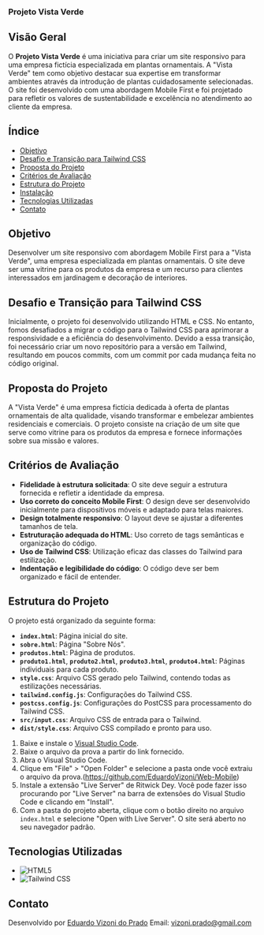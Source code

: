 ### Projeto Vista Verde

## Visão Geral

O **Projeto Vista Verde** é uma iniciativa para criar um site responsivo para uma empresa fictícia especializada em plantas ornamentais. A "Vista Verde" tem como objetivo destacar sua expertise em transformar ambientes através da introdução de plantas cuidadosamente selecionadas. O site foi desenvolvido com uma abordagem Mobile First e foi projetado para refletir os valores de sustentabilidade e excelência no atendimento ao cliente da empresa.

## Índice

- [Objetivo](#objetivo)
- [Desafio e Transição para Tailwind CSS](#desafio-e-transicao-para-tailwind-css)
- [Proposta do Projeto](#proposta-do-projeto)
- [Critérios de Avaliação](#critérios-de-avaliação)
- [Estrutura do Projeto](#estrutura-do-projeto)
- [Instalação](#instalação)
- [Tecnologias Utilizadas](#tecnologias-utilizadas)
- [Contato](#contato)

## Objetivo

Desenvolver um site responsivo com abordagem Mobile First para a "Vista Verde", uma empresa especializada em plantas ornamentais. O site deve ser uma vitrine para os produtos da empresa e um recurso para clientes interessados em jardinagem e decoração de interiores.

## Desafio e Transição para Tailwind CSS

Inicialmente, o projeto foi desenvolvido utilizando HTML e CSS. No entanto, fomos desafiados a migrar o código para o Tailwind CSS para aprimorar a responsividade e a eficiência do desenvolvimento. Devido a essa transição, foi necessário criar um novo repositório para a versão em Tailwind, resultando em poucos commits, com um commit por cada mudança feita no código original.

## Proposta do Projeto

A "Vista Verde" é uma empresa fictícia dedicada à oferta de plantas ornamentais de alta qualidade, visando transformar e embelezar ambientes residenciais e comerciais. O projeto consiste na criação de um site que serve como vitrine para os produtos da empresa e fornece informações sobre sua missão e valores.

## Critérios de Avaliação

- **Fidelidade à estrutura solicitada**: O site deve seguir a estrutura fornecida e refletir a identidade da empresa.
- **Uso correto do conceito Mobile First**: O design deve ser desenvolvido inicialmente para dispositivos móveis e adaptado para telas maiores.
- **Design totalmente responsivo**: O layout deve se ajustar a diferentes tamanhos de tela.
- **Estruturação adequada do HTML**: Uso correto de tags semânticas e organização do código.
- **Uso de Tailwind CSS**: Utilização eficaz das classes do Tailwind para estilização.
- **Indentação e legibilidade do código**: O código deve ser bem organizado e fácil de entender.

## Estrutura do Projeto

O projeto está organizado da seguinte forma:

- **`index.html`**: Página inicial do site.
- **`sobre.html`**: Página "Sobre Nós".
- **`produtos.html`**: Página de produtos.
- **`produto1.html`**, **`produto2.html`**, **`produto3.html`**, **`produto4.html`**: Páginas individuais para cada produto.
- **`style.css`**: Arquivo CSS gerado pelo Tailwind, contendo todas as estilizações necessárias.
- **`tailwind.config.js`**: Configurações do Tailwind CSS.
- **`postcss.config.js`**: Configurações do PostCSS para processamento do Tailwind CSS.
- **`src/input.css`**: Arquivo CSS de entrada para o Tailwind.
- **`dist/style.css`**: Arquivo CSS compilado e pronto para uso.

1. Baixe e instale o [Visual Studio Code](https://code.visualstudio.com/).
2. Baixe o arquivo da prova a partir do link fornecido.
3. Abra o Visual Studio Code.
4. Clique em "File" > "Open Folder" e selecione a pasta onde você extraiu o arquivo da prova.(https://github.com/EduardoVizoni/Web-Mobile)
5. Instale a extensão "Live Server" de Ritwick Dey. Você pode fazer isso procurando por "Live Server" na barra de extensões do Visual Studio Code e clicando em "Install".
6. Com a pasta do projeto aberta, clique com o botão direito no arquivo `index.html` e selecione "Open with Live Server". O site será aberto no seu navegador padrão.

## Tecnologias Utilizadas

- ![HTML5](https://img.shields.io/badge/HTML5-E34F26?style=flat-square&logo=html5&logoColor=white)
- ![Tailwind CSS](https://img.shields.io/badge/Tailwind_CSS-38B2AC?style=flat-square&logo=tailwindcss&logoColor=white)

## Contato

Desenvolvido por [Eduardo Vizoni do Prado]([https://www.linkedin.com/in/seu-perfil-linkedin/](https://www.linkedin.com/in/eduardo-vizoni-do-prado-48b99829b/))  
Email: vizoni.prado@gmail.com
